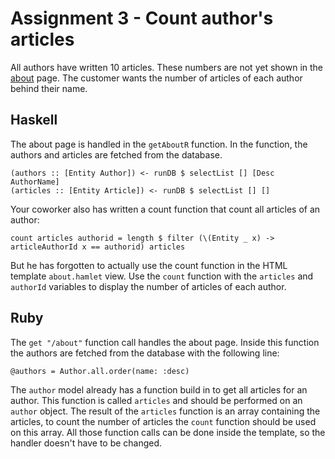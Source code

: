 # Assignment 3 - Count author's articles

All authors have written 10 articles. These numbers are not yet shown in the [about](http://0.0.0.0:4567/about) page. The customer wants the number of articles of each author behind their name.

## Haskell

The about page is handled in the `getAboutR` function. In the function, the authors and articles are fetched from the database.

    (authors :: [Entity Author]) <- runDB $ selectList [] [Desc AuthorName]
    (articles :: [Entity Article]) <- runDB $ selectList [] []

Your coworker also has written a count function that count all articles of an author:

    count articles authorid = length $ filter (\(Entity _ x) -> articleAuthorId x == authorid) articles

But he has forgotten to actually use the count function in the HTML template `about.hamlet` view. Use the `count` function with the `articles` and `authorId` variables to display the number of articles of each author.

## Ruby

The `get "/about"` function call handles the about page. Inside this function the authors are fetched from the database with the following line:

    @authors = Author.all.order(name: :desc)

The `author` model already has a function build in to get all articles for an author. This function is called `articles` and should be performed on an `author` object. The result of the `articles` function is an array containing the articles, to count the number of articles the `count` function should be used on this array. All those function calls can be done inside the template, so the handler doesn't have to be changed.
